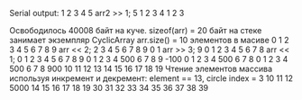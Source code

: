 Serial output:
1 2 3 4 5
arr2 >> 1;
5 1 2 3 4
1 2 3

Освободилось 40008 байт на куче.
sizeof(arr) = 20 байт на стеке занимает экземпляр CyclicArray
arr.size() = 10 элементов в масиве
0 1 2 3 4 5 6 7 8 9 
arr << 2;
2 3 4 5 6 7 8 9 0 1
arr >> 3;
9 0 1 2 3 4 5 6 7 8
arr << 1;
0 1 2 3 4 5 6 7 8 9 
0 1 2 3 4 500 6 7 8 9
-100 0 1 2 3 4 500 6 7 8
0 1 2 3 4 500 6 7 8 900
10 11 12 13 14 15 16 17 18 19 
Чтение элементов массива используя инкремент и декремент:
element == 13, circle index = 3
10 11 12 5000 14 15 16 17 18 19
30 31 32 33 34 35 36 37 38 39 